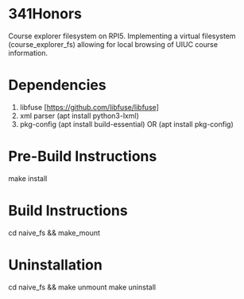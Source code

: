 # 341Honors
Course explorer filesystem on RPI5.
Implementing a virtual filesystem (course_explorer_fs) allowing for local
browsing of UIUC course information.

# Dependencies
1. libfuse [https://github.com/libfuse/libfuse]
2. xml parser (apt install python3-lxml)
3. pkg-config (apt install build-essential) OR (apt install pkg-config)

# Pre-Build Instructions
make install

# Build Instructions
cd naive_fs && make_mount

# Uninstallation
cd naive_fs && make unmount
make uninstall
